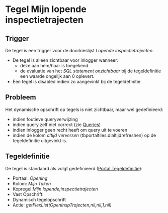 # Tegel Mijn lopende inspectietrajecten

## Trigger

De tegel is een trigger voor de doorkieslijst *Lopende inspectietrajecten*.

  * De tegel is alleen zichtbaar voor inlogger wanneer:
    * deze aan hem/haar is toegekend
    * de evaluatie van het *SQL statement onzichtbaar* bij de tegeldefinitie een waarde ongelijk aan 0 oplevert.
  * Een tegel is disabled indien zo aangevinkt bij de tegeldefinitie.

## Probleem

Het dynamische opschrift op tegels is niet zichtbaar, maar wel gedefinieerd:

  * indien foutieve queryverwijzing
  * indien query zelf niet correct (zie [Queries](../../../../instellen_inrichten/queries.md))
  * indien inlogger geen recht heeft om query uit te voeren
  * indien de kolom *altijd verversen* (tbportaltiles.dlaltijdrefreshen) op de tegeldefinitie uitgevinkt is.

## Tegeldefinitie

De tegel is standaard als volgt gedefinieerd ([Portal Tegeldefinitie](../../../../instellen_inrichten/portaldefinitie/portal_tegel.md)):

  * Portaal: *Opening*
  * Kolom: *Mijn Taken*
  * Kopregel:*Mijn lopende;inspectietrajecten*
  * Vast Opschrift:
  * Dynamisch tegelopschrift
  * Actie: *getFlexList(OpenInspTrajecten,nil,nil,1,nil)*

